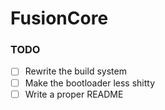 # FusionCore

### TODO

 - [ ] Rewrite the build system
 - [ ] Make the bootloader less shitty
 - [ ] Write a proper README